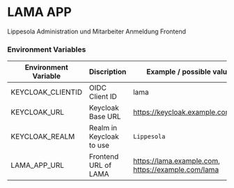 # LAMA APP
Lippesola Administration und Mitarbeiter Anmeldung Frontend

### Environment Variables

|Environment Variable|Discription|Example / possible values|
|------|------|-------|
|KEYCLOAK_CLIENTID|OIDC Client ID|lama|
|KEYCLOAK_URL| Keycloak Base URL| https://keycloak.example.com/auth|
|KEYCLOAK_REALM| Realm in Keycloak to use| `Lippesola`|
|LAMA_APP_URL| Frontend URL of LAMA| https://lama.example.com, https://example.com/lama|
